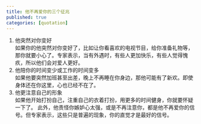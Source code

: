 ```yaml
---
title: 他不再爱你的三个征兆
published: true
categories: [quotation]
---
```


1. 他突然对你变好  
如果你的他突然对你变好了，比如让你看喜欢的电视节目，给你准备礼物等，那你就要小心了。专家表示，当有外遇时，有些人更加快乐，有些人觉得愧疚，所以他们会对爱人更好。
1. 他陪你的时间变少或工作的时间变多  
如果他要突然加班甚至出差，晚上不再睡在你身边，那他可能有了新欢。即使身体还在你这里，心也已经不在了。
1. 他更注意自己的形象  
如果他开始打扮自己，注重自己的衣着打扮，用更多的时间健身，你就要怀疑一下了。
此外，他责怪你嫉妒心太强，或是不再注意你，都是他不再爱你的信号。但专家表示，这些只是普遍的现象，你的直觉才是最好的信号。
